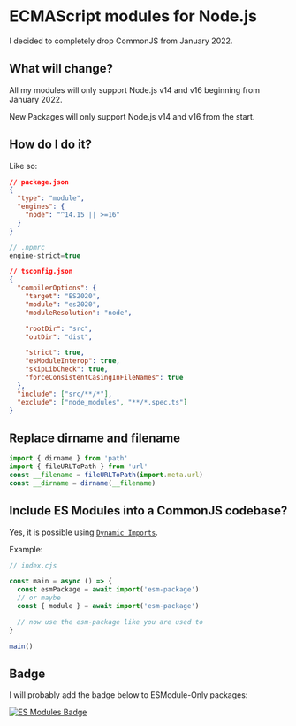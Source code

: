 # ECMAScript modules for Node.js

I decided to completely drop CommonJS from January 2022.

## What will change?

All my modules will only support Node.js v14 and v16 beginning from January 2022.

New Packages will only support Node.js v14 and v16 from the start.

## How do I do it?

Like so:

```json
// package.json
{
  "type": "module",
  "engines": {
    "node": "^14.15 || >=16"
  }
}
```

```js
// .npmrc
engine-strict=true
```

```json
// tsconfig.json
{
  "compilerOptions": {
    "target": "ES2020",
    "module": "es2020",
    "moduleResolution": "node",

    "rootDir": "src",
    "outDir": "dist",

    "strict": true,
    "esModuleInterop": true,
    "skipLibCheck": true,
    "forceConsistentCasingInFileNames": true
  },
  "include": ["src/**/*"],
  "exclude": ["node_modules", "**/*.spec.ts"]
}
```
## Replace dirname and filename

```js
import { dirname } from 'path'
import { fileURLToPath } from 'url'
const __filename = fileURLToPath(import.meta.url)
const __dirname = dirname(__filename)
```

## Include ES Modules into a CommonJS codebase?

Yes, it is possible using [`Dynamic Imports`](https://developer.mozilla.org/en-US/docs/Web/JavaScript/Reference/Statements/import#dynamic_imports).

Example:

```js
// index.cjs

const main = async () => {
  const esmPackage = await import('esm-package')
  // or maybe
  const { module } = await import('esm-package')

  // now use the esm-package like you are used to
}

main()
```

## Badge

I will probably add the badge below to ESModule-Only packages:

[![ES Modules Badge](https://img.shields.io/badge/Node.js-ES%20Modules-F7DF1E?style=flat-square)](https://github.com/yandeu/yandeu/blob/main/posts/2020-05-28-esm-for-nodejs.md)
